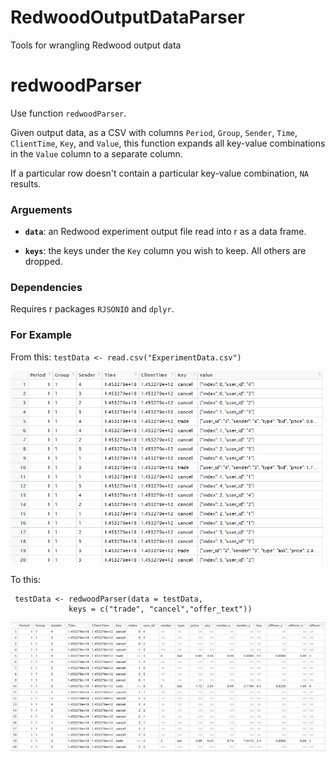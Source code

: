 # RedwoodOutputDataParser
Tools for wrangling Redwood output data

# redwoodParser

Use function `redwoodParser`. 

Given output data, as a CSV with columns `Period`,	`Group`,	`Sender`,	`Time`,	`ClientTime`, `Key`, and `Value`,
this function expands all key-value combinations in the `Value` column to a separate column. 

If a particular row doesn't contain a particular key-value combination, `NA` results. 


### Arguements

- **`data`**: an Redwood experiment output file read into r as a data frame.

- **`keys`**: the keys under the `Key` column you wish to keep. All others are dropped. 


### Dependencies 

Requires  r packages `RJSONIO` and `dplyr`.

### For Example

From this: `testData <- read.csv("ExperimentData.csv")`

![](figs/ExStart.png)


To this: 

```{r}
 testData <- redwoodParser(data = testData,
             keys = c("trade", "cancel","offer_text"))
```
![](figs/ExResult.png)